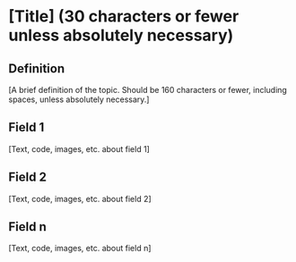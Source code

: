 <!--
---
Subject: "subject name",
Tags: 
  - "a tag"
  - "a second tag"
  - "an nth tag"
Catalog Content:
  - "https://www.codecademy.com/example1"
  - "https://www.codecademy.com/examplen"
---
-->

# [Title] (30 characters or fewer unless absolutely necessary)

## Definition 
[A brief definition of the topic. Should be 160 characters or fewer, including spaces, unless absolutely necessary.]

## Field 1
[Text, code, images, etc. about field 1]

## Field 2
[Text, code, images, etc. about field 2]

## Field n
[Text, code, images, etc. about field n]

